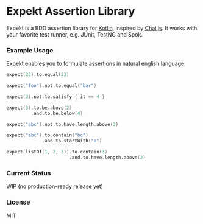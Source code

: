# Expekt Assertion Library

Expekt is a BDD assertion library for [Kotlin](http://kotlinlang.org/), inspired by [Chai.js](http://chaijs.com/). It works with your favorite test runner, e.g. JUnit, TestNG and Spok.

### Example Usage

Expekt enables you to formulate assertions in natural english language:

```kotlin
expect(23).to.equal(23)

expect("foo").not.to.equal("bar")

expect(3).not.to.satisfy { it == 4 }

expect(3).to.be.above(2)
         .and.to.be.below(4)

expect("abc").not.to.have.length.above(3)

expect("abc").to.contain("bc")
             .and.to.startWith("a")

expect(listOf(1, 2, 3)).to.contain(3)
                       .and.to.have.length.above(2)
```

### Current Status

WIP (no production-ready release yet)

### License

MIT